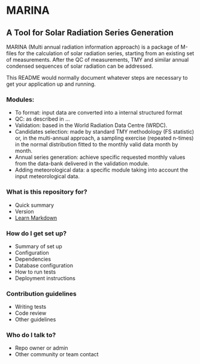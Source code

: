# MARINA #

A Tool for Solar Radiation Series Generation
--------------------------------------------

MARINA (Multi annual radiation information approach) is a package of M-files for the calculation of solar radiation series, starting from an existing set of measurements. After the QC of measurements, TMY and similar annual condensed sequences of solar radiation can be addressed.

This README would normally document whatever steps are necessary to get your application up and running.

### Modules: ###

* To format: input data are converted into a internal structured format
* QC: as described in ...
* Validation: based in the World Radiation Data Centre (WRDC).
* Candidates selection: made by standard TMY methodology (FS statistic) or, in the multi-annual approach, a sampling exercise (repeated n-times) in the normal distribution fitted to the monthly valid data month by month.
* Annual series generation: achieve specific requested monthly values from the data-bank delivered in the validation module.
* Adding meteorological data: a specific module taking into account the input meteorological data.

### What is this repository for? ###

* Quick summary
* Version
* [Learn Markdown](https://bitbucket.org/tutorials/markdowndemo)

### How do I get set up? ###

* Summary of set up
* Configuration
* Dependencies
* Database configuration
* How to run tests
* Deployment instructions

### Contribution guidelines ###

* Writing tests
* Code review
* Other guidelines

### Who do I talk to? ###

* Repo owner or admin
* Other community or team contact